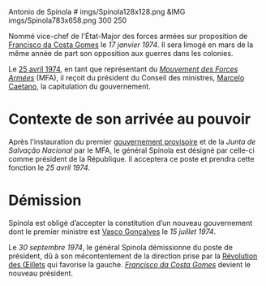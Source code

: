 Antonio de Spínola # imgs/Spinola128x128.png
&IMG imgs/Spinola783x658.png 300 250

Nommé vice-chef de l'État-Major des forces armées sur proposition de [Francisco da Costa Gomes](articles/09_costa_gomes.md) le *17 janvier 1974*. Il sera limogé en mars de la même année de part son opposition aux guerres dans les colonies.

Le [25 avril 1974](articles/04_Revo_Oeillet.md), en tant que représentant du *[Mouvement des Forces Armées](articles/05_mfa.md)* (MFA), il reçoit du président du Conseil des ministres, [Marcelo Caetano](articles/03_Marcelo_Caetano.md), la capitulation du gouvernement.

# Contexte de son arrivée au pouvoir

Après l'instauration du premier [gouvernement provisoire](articles/07_Gouvernement_Prov.md) et de la *Junta de Salvação Nacional* par le MFA, le général Spínola est désigné par celle-ci comme président de la République. il acceptera ce poste et prendra cette fonction le *25 avril 1974*.

# Démission

Spínola est obligé d’accepter la constitution d’un nouveau gouvernement dont le premier ministre est [Vasco Gonçalves](articles/08_vasco_goncalves.md) le *15 juillet 1974*.

Le *30 septembre 1974*, le général Spinola démissionne du poste de président, dû à son mécontentement de la direction prise par la [Révolution des Œillets](articles/04_Revo_Oeillet.md) qui favorise la gauche. *[Francisco da Costa Gomes](articles/09_costa_gomes.md)* devient le nouveau président.